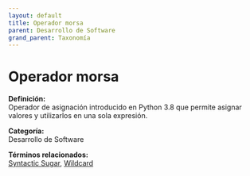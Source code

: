 ```yaml
---
layout: default
title: Operador morsa
parent: Desarrollo de Software
grand_parent: Taxonomía
---
```


# Operador morsa

**Definición:**  
Operador de asignación introducido en Python 3.8 que permite asignar valores y utilizarlos en una sola expresión.

**Categoría:**  
Desarrollo de Software 
  


**Términos relacionados:**  
[Syntactic Sugar](https://maleniski.github.io/diccionario-angl-tec-mx/docs/taxonomia/desarrollo-de-software/syntactic-sugar.html), [Wildcard](https://maleniski.github.io/diccionario-angl-tec-mx/docs/taxonomia/desarrollo-de-software/wildcard.html)
